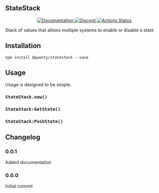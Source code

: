 ## StateStack
<div align="center">
  <a href="http://quenty.github.io/api/">
    <img src="https://img.shields.io/badge/docs-website-green.svg" alt="Documentation" />
  </a>
  <a href="https://discord.gg/mhtGUS8">
    <img src="https://img.shields.io/badge/discord-nevermore-blue.svg" alt="Discord" />
  </a>
  <a href="https://github.com/Quenty/NevermoreEngine/actions">
    <img src="https://github.com/Quenty/NevermoreEngine/workflows/luacheck/badge.svg" alt="Actions Status" />
  </a>
</div>

Stack of values that allows multiple systems to enable or disable a state

## Installation
```
npm install @quenty/statestack --save
```

## Usage
Usage is designed to be simple.

### `StateStack.new()`

### `StateStack:GetState()`

### `StateStack:PushState()`


## Changelog

### 0.0.1
Added documentation

### 0.0.0
Initial commit